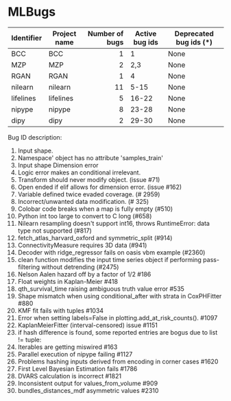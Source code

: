 # MLBugs

| Identifier      | Project name               | Number of bugs | Active bug ids      | Deprecated bug ids (\*) |
|-----------------|----------------------------|---------------:|---------------------|-------------------------| 
| BCC             | BCC                        |       1        | 1                   | None                    |
| MZP             | MZP                        |       2        | 2,3                 | None                    |
| RGAN            | RGAN                       |       1        | 4                   | None                    |
| nilearn         | nilearn                    |       11       | 5-15                | None                    |
| lifelines       | lifelines                  |       5        | 16-22               | None                    |
| nipype          | nipype                     |       8        | 23-28               | None                    |
| dipy            | dipy                       |       2        | 29-30               | None                    |



Bug ID description:

1) Input shape.
2) Namespace' object has no attribute 'samples_train'
3) Input shape Dimension error
4) Logic error makes an conditional irrelevant.
5) Transform should never modify object. (issue #71)
6) Open ended if elif allows for dimension error. (issue #162)
7) Variable defined twice evaded coverage. (# 2959)
8) Incorrect/unwanted data modification. (# 325)
9) Colobar code breaks when a map is fully empty (#510)
10) Python int too large to convert to C long (#658)
11) Nilearn resampling doesn't support int16, throws RuntimeError: data type not supported (#817)
12) fetch_atlas_harvard_oxford and symmetric_split (#914)
13) ConnectivityMeasure requires 3D data (#941) 
14) Decoder with ridge_regressor fails on oasis vbm example (#2360)
15) clean function modifies the input time series object if performing pass-filtering without detrending (#2475)
16) Nelson Aalen hazard off by a factor of 1/2 #186
17) Float weights in Kaplan-Meier #418
18) qth_survival_time raising ambiguous truth value error #535
19) Shape mismatch when using conditional_after with strata in CoxPHFitter #880
20) KMF fit fails with tuples #1034
21) Error when setting labels=False in plotting.add_at_risk_counts(). #1097
22) KaplanMeierFitter (interval-censored) issue #1151
23) if hash difference is found, some reported entries are bogus due to list != tuple:
24) Iterables are getting miswired #163
25) Parallel execution of nipype failing #1127
26) Problems hashing inputs derived from encoding in corner cases #1620
27) First Level Bayesian Estimation fails #1786
28) DVARS calculation is incorrect #1821
29) Inconsistent output for values_from_volume #909
30) bundles_distances_mdf asymmetric values #2310
